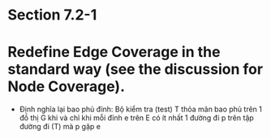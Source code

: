 # Section 7.2-1

# Redefine Edge Coverage in the standard way (see the discussion for Node Coverage).

- Định nghĩa lại bao phủ đỉnh: Bộ kiểm tra (test) T thỏa mãn bao phủ trên 1 đồ thị G khi và chỉ khi mỗi đỉnh e trên E có ít nhất 1 đường đi p trên tập đường đi (T) mà p gặp e